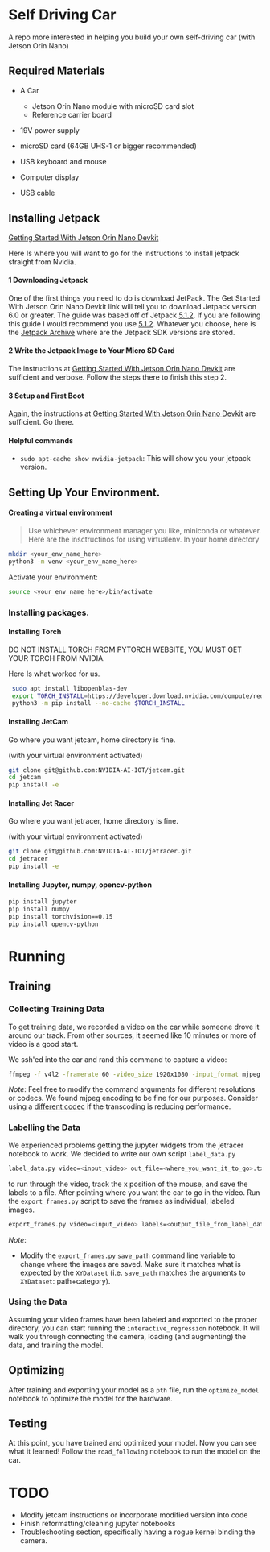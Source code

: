 # Self Driving Car
A repo more interested in helping you build your own self-driving car (with Jetson Orin Nano)

## Required Materials
- A Car  
   - Jetson Orin Nano module with microSD card slot
   - Reference carrier board

 - 19V power supply 
 - microSD card (64GB UHS-1 or bigger recommended)
 - USB keyboard and mouse
 - Computer display
 - USB cable

## Installing Jetpack
[Getting Started With Jetson Orin Nano Devkit](https://developer.nvidia.com/embedded/learn/get-started-jetson-orin-nano-devkit)

Here Is where you will want to go for the instructions to install jetpack straight from Nvidia.
#### 1 Downloading Jetpack
One of the first things you need to do is download JetPack. 
The Get Started With Jetson Orin Nano Devkit link will tell you to download Jetpack version 6.0 or greater.
The guide was based off of Jetpack 
[5.1.2](https://developer.nvidia.com/embedded/jetpack-sdk-512). 
If you are following this guide I would recommend you use 
[5.1.2](https://developer.nvidia.com/embedded/jetpack-sdk-512).
Whatever you choose, here is the 
[Jetpack Archive](https://developer.nvidia.com/embedded/jetpack-archive) 
where are the Jetpack SDK versions are stored. 

#### 2 Write the Jetpack Image to Your Micro SD Card
The instructions at [Getting Started With Jetson Orin Nano Devkit](https://developer.nvidia.com/embedded/learn/get-started-jetson-orin-nano-devkit)
are sufficient and verbose. Follow the steps there to finish this step 2. 

#### 3 Setup and First Boot
Again, the instructions at [Getting Started With Jetson Orin Nano Devkit](https://developer.nvidia.com/embedded/learn/get-started-jetson-orin-nano-devkit)
are sufficient. Go there. 

#### Helpful commands
- `sudo apt-cache show nvidia-jetpack`: This will show you your jetpack version. 


## Setting Up Your Environment. 
#### Creating a virtual environment
> Use whichever environment manager you like, miniconda or whatever. Here are the insctructinos for using virtualenv.
 In your home directory
 ```bash
 mkdir <your_env_name_here>
 python3 -m venv <your_env_name_here>
 ```
 Activate your environment:
 ```bash
 source <your_env_name_here>/bin/activate
 ```

### Installing packages. 
#### Installing Torch
DO NOT INSTALL TORCH FROM PYTORCH WEBSITE, YOU MUST GET YOUR TORCH FROM NVIDIA.

Here Is what worked for us. 
```bash
 sudo apt install libopenblas-dev
 export TORCH_INSTALL=https://developer.download.nvidia.com/compute/redist/jp/v51/pytorch/torch-1.14.0a0+44dac51c.nv23.01-cp38-cp38-linux_aarch64.whl
 python3 -m pip install --no-cache $TORCH_INSTALL
 ```
#### Installing JetCam 
Go where you want jetcam, home directory is fine. 
 
(with your virtual environment activated)
 ```bash
 git clone git@github.com:NVIDIA-AI-IOT/jetcam.git
 cd jetcam
 pip install -e
 ```
#### Installing Jet Racer
Go where you want jetracer, home directory is fine. 
 
(with your virtual environment activated)
 ```bash
 git clone git@github.com:NVIDIA-AI-IOT/jetracer.git
 cd jetracer
 pip install -e
 ```
#### Installing Jupyter, numpy, opencv-python
 ```bash
 pip install jupyter
 pip install numpy
 pip install torchvision==0.15
 pip install opencv-python
 ```

# Running
## Training
### Collecting Training Data
To get training data, we recorded a video on the car while someone drove it around our track. From other sources, it seemed like 10 minutes or more of video is a good start.

We ssh'ed into the car and rand this command to capture a video:
```bash
ffmpeg -f v4l2 -framerate 60 -video_size 1920x1080 -input_format mjpeg -i /dev/video0 -c copy mjpeg.mkv
```

*Note*: Feel free to modify the command arguments for different resolutions or codecs. We found mjpeg encoding to be fine for our purposes. Consider using a [different codec](https://stackoverflow.com/questions/21216650/ffmpeg-how-to-save-input-camera-stream-into-the-file-with-the-same-codec-format) if the transcoding is reducing performance.

### Labelling the Data
We experienced problems getting the jupyter widgets from the jetracer notebook to work. We decided to write our own script `label_data.py`
```bash
label_data.py video=<input_video> out_file=<where_you_want_it_to_go>.txt --frame_delay=.01666 # .01666 is the default value and is not required. 
```
to run through the video, track the x position of the mouse, and save the labels to a file. After pointing where you want the car to go in the video. Run the `export_frames.py` script to save the frames as individual, labeled images.
```bash
export_frames.py video=<input_video> labels=<output_file_from_label_data.py> save_path=<where_to_save>
```
*Note*:
- Modify the `export_frames.py` `save_path` command line variable to change where the images are saved. Make sure it matches what is expected by the `XYDataset` (i.e. `save_path` matches the arguments to `XYDataset`: path+category).

### Using the Data
Assuming your video frames have been labeled and exported to the proper directory, you can start running the `interactive_regression` notebook. It will walk you through connecting the camera, loading (and augmenting) the data, and training the model.

## Optimizing
After training and exporting your model as a `pth` file, run the `optimize_model` notebook to optimize the model for the hardware.

## Testing
At this point, you have trained and optimized your model. Now you can see what it learned! Follow the `road_following` notebook to run the model on the car.

# TODO
- Modify jetcam instructions or incorporate modified version into code
- Finish reformatting/cleaning jupyter notebooks
- Troubleshooting section, specifically having a rogue kernel binding the camera.
